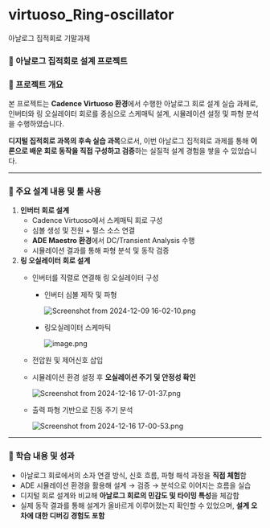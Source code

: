 # virtuoso_Ring-oscillator
아날로그 집적회로 기말과제


### 📘 아날로그 집적회로 설계 프로젝트

### 🔧 프로젝트 개요

본 프로젝트는 **Cadence Virtuoso 환경**에서 수행한 아날로그 회로 설계 실습 과제로, 인버터와 링 오실레이터 회로를 중심으로 스케매틱 설계, 시뮬레이션 설정 및 파형 분석을 수행하였습니다.

**디지털 집적회로 과목의 후속 실습 과목**으로서, 이번 아날로그 집적회로 과제를 통해 **이론으로 배운 회로 동작을 직접 구성하고 검증**하는 실질적 설계 경험을 쌓을 수 있었습니다.

---

### 🧪 주요 설계 내용 및 툴 사용

1. **인버터 회로 설계**
    - Cadence Virtuoso에서 스케매틱 회로 구성
    - 심볼 생성 및 전원 + 펄스 소스 연결
    - **ADE Maestro 환경**에서 DC/Transient Analysis 수행
    - 시뮬레이션 결과를 통해 파형 분석 및 동작 검증
2. **링 오실레이터 회로 설계**
    - 인버터를 직렬로 연결해 링 오실레이터 구성
        - 인버터 심볼 제작 및 파형
            
            ![Screenshot from 2024-12-09 16-02-10.png](attachment:07550874-5d9e-4d8f-b765-9860571f1975:Screenshot_from_2024-12-09_16-02-10.png)
            
        - 링오실레이터 스케마틱
            
            ![image.png](attachment:6e7c52e3-e816-4608-ba83-e085dd8c7830:image.png)
            
    - 전압원 및 제어신호 삽입
    - 시뮬레이션 환경 설정 후 **오실레이션 주기 및 안정성 확인**
        
        ![Screenshot from 2024-12-16 17-01-37.png](attachment:88c5bb95-9087-44df-88a1-59eea44e0133:Screenshot_from_2024-12-16_17-01-37.png)
        
    - 출력 파형 기반으로 진동 주기 분석
        
        ![Screenshot from 2024-12-16 17-00-53.png](attachment:dda02c78-814c-4c86-bfed-b0bc425f75a3:Screenshot_from_2024-12-16_17-00-53.png)
        

---

### 🧠 학습 내용 및 성과

- 아날로그 회로에서의 소자 연결 방식, 신호 흐름, 파형 해석 과정을 **직접 체험**함
- ADE 시뮬레이션 환경을 활용해 설계 → 검증 → 분석으로 이어지는 흐름을 실습
- 디지털 회로 설계와 비교해 **아날로그 회로의 민감도 및 타이밍 특성**을 체감함
- 실제 동작 결과를 통해 설계가 올바르게 이루어졌는지 확인할 수 있었으며, **설계 오차에 대한 디버깅 경험도 포함**

